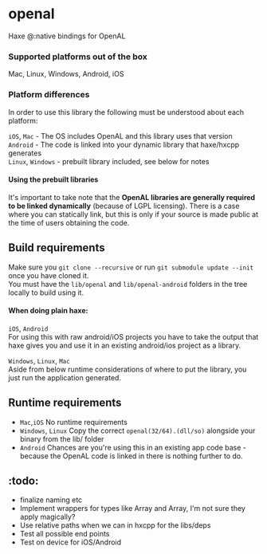 # openal
Haxe @:native bindings for OpenAL

### Supported platforms out of the box

Mac, Linux, Windows, Android, iOS

### Platform differences

In order to use this library the following must be understood about each platform:

`iOS`, `Mac` - The OS includes OpenAL and this library uses that version   
`Android` - The code is linked into your dynamic library that haxe/hxcpp generates   
`Linux`, `Windows` - prebuilt library included, see below for notes   

#### Using the prebuilt libraries

It's important to take note that the **OpenAL libraries are generally required to be linked dynamically** (because of LGPL licensing).
There is a case where you can statically link, but this is only if your source is made public at the time of users obtaining the code.

## Build requirements

Make sure you `git clone --recursive` or run `git submodule update --init` once you have cloned it.    
You must have the `lib/openal` and `lib/openal-android` folders in the tree locally to build using it.

#### When doing plain haxe:   

`iOS`, `Android`   
For using this with raw android/iOS projects you have to take the output that haxe gives you and use it in an existing android/ios project as a library.

`Windows`, `Linux`, `Mac`   
Aside from below runtime considerations of where to put the library, you just run the application generated.

## Runtime requirements

- `Mac`,`iOS` No runtime requirements
- `Windows`, `Linux` Copy the correct `openal(32/64).(dll/so)` alongside your binary from the lib/ folder
- `Android` Chances are you're using this in an existing app code base - because the OpenAL code is linked in there is nothing further to do.

## :todo:

- finalize naming etc
- Implement wrappers for types like Array<Int> and Array<Bool>, I'm not sure they apply magically?
- Use relative paths when we can in hxcpp for the libs/deps
- Test all possible end points
- Test on device for iOS/Android
